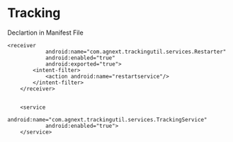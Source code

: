 # Tracking

Declartion in Manifest File

    
    <receiver
                android:name="com.agnext.trackingutil.services.Restarter"
                android:enabled="true"
                android:exported="true">
            <intent-filter>
                <action android:name="restartservice"/>
            </intent-filter>
        </receiver>
        
       
        <service
                android:name="com.agnext.trackingutil.services.TrackingService"
                android:enabled="true">
        </service>
